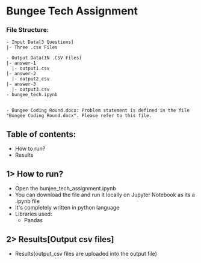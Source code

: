 # Bungee Tech Assignment

### File Structure:

	- Input Data[3 Questions]
	|- Three .csv Files
 
	- Output Data(IN .CSV Files)
	|- answer-1 
	  |- output1.csv 
	|- answer-2
	  |- output2.csv 
	|- answer-3
	  |- output3.csv 
	- bungee_tech.ipynb

	
	- Bungee Coding Round.docx: Problem statement is defined in the file "Bungee Coding Round.docx". Please refer to this file. 




## Table of contents:

-  How to run?
-  Results

## 1> How to run?
- Open the bunjee_tech_assignment.ipynb
- You can download the file and run it locally on Jupyter Notebook as its a .ipynb file
- It's completely written in python language
- Libraries used: 
    - Pandas

## 2> Results[Output csv files]
- Results(output_csv files are uploaded into the output file)
